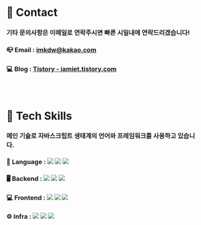 # 👀 Contact

### 기타 문의사항은 이메일로 연락주시면 빠른 시일내에 연락드리겠습니다!

### 📪 Email : imkdw@kakao.com

### 💻 Blog : [Tistory - iamiet.tistory.com](https://iamiet.tistory.com)

<br/>
<br/>

# 🔨 Tech Skills

### 메인 기술로 자바스크립트 생태계의 언어와 프레임워크를 사용하고 있습니다.

### 📏 Language : <img src="https://img.shields.io/badge/javascript-F7DF1E?style=for-the-badge&logo=javascript&logoColor=black"> <img src="https://img.shields.io/badge/typescript-3178C6?style=for-the-badge&logo=typescript&logoColor=white"> <img src="https://img.shields.io/badge/python-3776AB?style=for-the-badge&logo=python&logoColor=white">

### 🖥 Backend : <img src="https://img.shields.io/badge/Nestjs-E0234E?style=for-the-badge&logo=Nestjs&logoColor=white"> <img src="https://img.shields.io/badge/ExpressJs-000000?style=for-the-badge&logo=Express&logoColor=white"> <img src="https://img.shields.io/badge/typeorm-E0234E?style=for-the-badge&logo=typeform&logoColor=white">

### 💻 Frontend : <img src="https://img.shields.io/badge/react-61DAFB?style=for-the-badge&logo=react&logoColor=black"> <img src="https://img.shields.io/badge/recoil-0075EB?style=for-the-badge&logo=revolut&logoColor=white"> <img src="https://img.shields.io/badge/styledcomponents-DB7093?style=for-the-badge&logo=styledcomponents&logoColor=white">

### ⚙ Infra : <img src="https://img.shields.io/badge/aws-232F3E?style=for-the-badge&logo=amazonaws&logoColor=white"> <img src="https://img.shields.io/badge/mysql-4479A1?style=for-the-badge&logo=mysql&logoColor=black"> <img src="https://img.shields.io/badge/ubuntu-E95420?style=for-the-badge&logo=ubuntu&logoColor=white">

<br/>
<br/>
